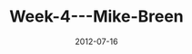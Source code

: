 ---
layout: music 
title: "Week-4---Mike-Breen"
series: "The Good Life"
date: 2012-07-16 
description: "Mike Breen talks about how Jesus both invites us and challenges us into the good life."
audio: "http://www.crossroads.net/players/media/hq/goodlife_04.mp3"
audio-duration: "37:26"
---